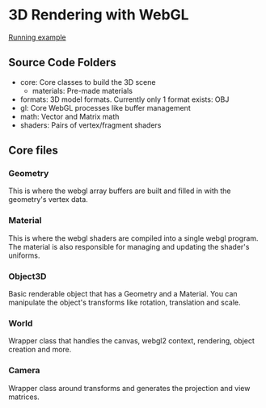 # 3D Rendering with WebGL

[Running example](https://jumballaya.github.io/webgl-obj-files/)

## Source Code Folders

- core: Core classes to build the 3D scene
    - materials: Pre-made materials
- formats: 3D model formats. Currently only 1 format exists: OBJ
- gl: Core WebGL processes like buffer management
- math: Vector and Matrix math
- shaders: Pairs of vertex/fragment shaders

## Core files

### Geometry 
This is where the webgl array buffers are built and filled in with the geometry's vertex data.

### Material
This is where the webgl shaders are compiled into a single webgl program. The material is also responsible for managing and updating the shader's uniforms.

### Object3D
Basic renderable object that has a Geometry and a Material. You can manipulate the object's transforms like rotation, translation and scale.

### World
Wrapper class that handles the canvas, webgl2 context, rendering, object creation and more.

### Camera
Wrapper class around transforms and generates the projection and view matrices.

